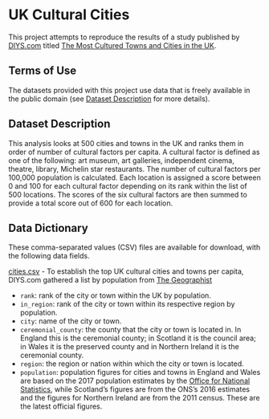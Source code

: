 # UK Cultural Cities
This project attempts to reproduce the results of a study published by [DIYS.com](https://www.diys.com) titled [The Most Cultured Towns and Cities in the UK](https://www.diys.com/most-cultured-uk-cities-map/).

## Terms of Use
The datasets provided with this project use data that is freely available in the public domain (see [Dataset Description](#dataset-description) for more details).

## Dataset Description
This analysis looks at 500 cities and towns in the UK and ranks them in order of number of cultural factors per capita. A cultural factor is defined as one of the following: art museum, art galleries, independent cinema, theatre, library, Michelin star restaurants. The number of cultural factors per 100,000 population is calculated. Each location is assigned a score between 0 and 100 for each cultural factor depending on its rank within the list of 500 locations. The scores of the six cultural factors are then summed to provide a total score out of 600 for each location.

## Data Dictionary
These comma-separated values (CSV) files are available for download, with the following data fields.

[cities.csv](https://github.com/clarelgibson/uk-cultural-cities/blob/116eb65093081c1341ac7582660e68b72bd0ab86/data-in/cities.csv) - To establish the top UK cultural cities and towns per capita, DIYS.com gathered a list by population from [The Geographist](https://www.thegeographist.com/uk-cities-population-1000/)

* `rank`: rank of the city or town within the UK by population.
* `in_region`: rank of the city or town within its respective region by population.
* `city`: name of the city or town.
* `ceremonial_county`: the county that the city or town is located in. In England this is the ceremonial county; in Scotland it is the council area; in Wales it is the preserved county and in Northern Ireland it is the ceremonial county.
* `region`: the region or nation within which the city or town is located.
* `population`: population figures for cities and towns in England and Wales are based on the 2017 population estimates by the [Office for National Statistics](https://www.ons.gov.uk/peoplepopulationandcommunity/populationandmigration/populationestimates), while Scotland’s figures are from the ONS’s 2016 estimates and the figures for Northern Ireland are from the 2011 census. These are the latest official figures.